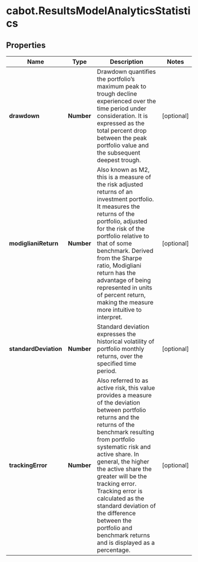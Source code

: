 # cabot.ResultsModelAnalyticsStatistics

## Properties

Name | Type | Description | Notes
------------ | ------------- | ------------- | -------------
**drawdown** | **Number** | Drawdown quantifies the portfolio’s maximum peak to trough decline experienced over the time period under consideration. It is expressed as the total percent drop between the peak portfolio value and the subsequent deepest trough. | [optional] 
**modiglianiReturn** | **Number** | Also known as M2, this is a measure of the risk adjusted returns of an investment portfolio. It measures the returns of the portfolio, adjusted for the risk of the portfolio relative to that of some benchmark. Derived from the Sharpe ratio, Modigliani return has the advantage of being represented in units of percent return, making the measure more intuitive to interpret. | [optional] 
**standardDeviation** | **Number** | Standard deviation expresses the historical volatility of portfolio monthly returns, over the specified time period. | [optional] 
**trackingError** | **Number** | Also referred to as active risk, this value provides a measure of the deviation between portfolio returns and the returns of the benchmark resulting from portfolio systematic risk and active share. In general, the higher the active share the greater will be the tracking error. Tracking error is calculated as the standard deviation of the difference between the portfolio and benchmark returns and is displayed as a percentage. | [optional] 



